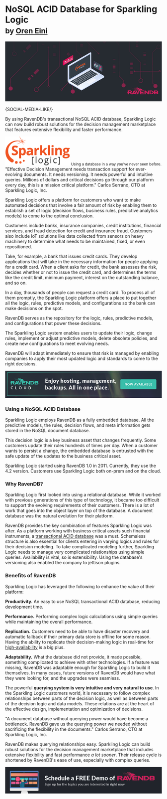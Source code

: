 # NoSQL ACID Database for Sparkling Logic <br/><small>by <a href="mailto:ayende@hibernatingrhinos.com">Oren Eini</a></small>

![Document database indexing in RavenDB compared to MongoDB, another NoSQL document database, as well as the relational database, PostgreSQL. Indexing document properties.](images/how-sparkling-logic-uses-ravendb-nosql-document-database.jpg)

{SOCIAL-MEDIA-LIKE/}

By using RavenDB's transactional NoSQL ACID database, Sparkling Logic can now build robust solutions for the decision management marketplace that features extensive flexibility and faster performance.

<div class="flex-vertical text-center margin-top-sm margin-bottom-sm" style="align-items:center">
    <img src="images/sparkling-logic.png" class="img-responsive m-0-auto" alt="Sparkling Logic"/>
    <small class="margin-top-sm">Using a database in a way you’ve never seen before.</small>
</div>

<div class="f-s-quote margin-top-sm margin-bottom-sm">
    <span class="quote-content">"Effective Decision Management needs transaction support for ever-evolving documents. It needs versioning. It needs powerful and intuitive queries. Millions of dollars and critical decisions go through our platform every day, this is a mission critical platform."</span>
    <span class="quote-author margin-top-xs margin-bottom-xs">Carlos Serrano, CTO at Sparkling Logic, Inc.</span>
</div>

Sparkling Logic offers a platform for customers who want to make automated decisions that involve a fair amount of risk by enabling them to establish a set of logic (decision flows, business rules, predictive analytics models) to come to the optimal conclusion.

Customers include banks, insurance companies, credit institutions, financial services, and fraud detection for credit and insurance fraud. Customers also include IoT solutions like data collected from sensors on heavy machinery to determine what needs to be maintained, fixed, or even repositioned. 

Take, for example, a bank that issues credit cards. They develop applications that will take in the necessary information for people applying for a credit card. When a client asks for credit, the bank assesses the risk, decides whether or not to issue the credit card, and determines the terms like the credit limit, minimum payment, interest on the outstanding balance, and so on.

In a day, thousands of people can request a credit card. To process all of them promptly, the Sparkling Logic platform offers a place to put together all the logic, rules, predictive models, and configurations so the bank can make decisions on the spot.

RavenDB serves as the repository for the logic, rules, predictive models, and configurations that power these decisions.

The Sparkling Logic system enables users to update their logic, change rules, implement or adjust predictive models, delete obsolete policies, and create new configurations to meet evolving needs.

RavenDB will adapt immediately to ensure that risk is managed by enabling companies to apply their most updated logic and standards to come to the right decisions.

<div class="margin-top margin-bottom">
    <a href="https://cloud.ravendb.net"><img src="images/ravendb-cloud.png" class="img-responsive m-0-auto" alt="RavenDB Cloud"/></a>
</div>

### Using a NoSQL ACID Database

Sparkling Logic employs RavenDB as a fully embedded database. All the predictive models, the rules, decision flows, and meta information gets stored in the NoSQL document database.

This decision logic is a key business asset that changes frequently. Some customers update their rules hundreds of times per day. When a customer wants to persist a change, the embedded database is entrusted with the safe update of the updates to the business critical asset.

Sparkling Logic started using RavenDB 1.0 in 2011. Currently, they use the 4.2 version. Customers use Sparkling Logic both on-prem and on the cloud.

### Why RavenDB?

Sparkling Logic first looked into using a relational database. While it worked with previous generations of this type of technology, it became too difficult to support the evolving requirements of their customers. There is a lot of work that goes into the object layer on top of the database. A document database was the natural evolution for their platform.

RavenDB provides the key combination of features Sparkling Logic was after. As a platform working with business critical assets such financial instruments, a [transactional ACID database](https://ravendb.net/why-ravendb/acid-transactions) was a must. Schemaless structure is also essential for clients entering in varying logics and rules for their decision modeling. To take complicated modeling further, Sparkling Logic needs to manage very complicated relationships using simple queries. Availability is vital, so is extensibility. Using the database's versioning also enabled the company to jettison plugins.

### Benefits of RavenDB

Sparkling Logic has leveraged the following to enhance the value of their platform:

**Productivity.** An easy to use NoSQL transactional ACID database, reducing development time.

**Performance.** Performing complex logic calculations using simple queries while maintaining the overall performance.

**Replication.** Customers need to be able to have disaster recovery and automatic fallback if their primary data store is offline for some reason. Having the ability to replicate their decision-making logic in real-time for [high-availability](https://ravendb.net/why-ravendb/high-availability) is a big plus.

**Adaptability.** What the database did not provide, it made possible, something complicated to achieve with other technologies. If a feature was missing, RavenDB was adaptable enough for Sparkling Logic to build it themselves. In many cases, future versions of RavenDB would have what they were looking for, and the upgrades were seamless.

The powerful **querying system is very intuitive and very natural to use**. In the Sparkling Logic customers world, it is necessary to follow complex relationships between parts of the decision logic, as well as between parts of the decision logic and data models. These relations are at the heart of the effective design, implementation and optimization of decisions.

<div class="f-s-quote margin-top-sm margin-bottom-sm">
    <span class="quote-content">"A document database without querying power would have become a bottleneck. RavenDB gave us the querying power we needed without sacrificing the flexibility in the documents."</span>
    <span class="quote-author margin-top-xs margin-bottom-xs">Carlos Serrano, CTO at Sparkling Logic, Inc.</span>
</div>

RavenDB makes querying relationships easy. Sparkling Logic can build robust solutions for the decision management marketplace that includes extensive flexibility and fast performance *a lot sooner*. Their release cycle is shortened by RavenDB's ease of use, especially with complex queries.

<div class="margin-top margin-bottom-xs">
    <a href="https://ravendb.net/live-demo"><img src="images/live-demo-banner.jpg" class="img-responsive m-0-auto" alt="Schedule a FREE Demo of RavenDB"/></a>
</div>